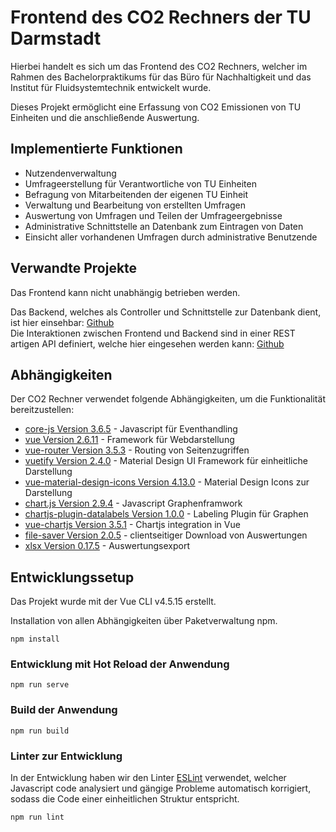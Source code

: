 # Frontend des CO2 Rechners der TU Darmstadt

Hierbei handelt es sich um das Frontend des CO2 Rechners, welcher im Rahmen des Bachelorpraktikums für das Büro für Nachhaltigkeit und das Institut für Fluidsystemtechnik entwickelt wurde.

Dieses Projekt ermöglicht eine Erfassung von CO2 Emissionen von TU Einheiten und die anschließende Auswertung.

## Implementierte Funktionen

- Nutzendenverwaltung
- Umfrageerstellung für Verantwortliche von TU Einheiten
- Befragung von Mitarbeitenden der eigenen TU Einheit
- Verwaltung und Bearbeitung von erstellten Umfragen
- Auswertung von Umfragen und Teilen der Umfrageergebnisse
- Administrative Schnittstelle an Datenbank zum Eintragen von Daten
- Einsicht aller vorhandenen Umfragen durch administrative Benutzende

## Verwandte Projekte

Das Frontend kann nicht unabhängig betrieben werden.

Das Backend, welches als Controller und Schnittstelle zur Datenbank dient, ist hier einsehbar: [Github](https://github.com/Anhilly/co2-rechner-TU-Darmstadt-backend)  
Die Interaktionen zwischen Frontend und Backend sind in einer REST artigen API definiert, welche hier eingesehen werden kann: [Github](https://github.com/Anhilly/CO2-Rechner-api)

## Abhängigkeiten

Der CO2 Rechner verwendet folgende Abhängigkeiten, um die Funktionalität bereitzustellen:

- [core-js Version 3.6.5](https://github.com/zloirock/core-js) - Javascript für Eventhandling
- [vue Version 2.6.11](https://v2.vuejs.org/) - Framework für Webdarstellung
- [vue-router Version 3.5.3](https://router.vuejs.org/) - Routing von Seitenzugriffen
- [vuetify Version 2.4.0](https://vuetifyjs.com/en/) - Material Design UI Framework für einheitliche Darstellung
- [vue-material-design-icons Version 4.13.0](https://github.com/robcresswell/vue-material-design-icons) - Material Design Icons zur Darstellung
- [chart.js Version 2.9.4](https://www.chartjs.org/) - Javascript Graphenframwork
- [chartjs-plugin-datalabels Version 1.0.0](https://chartjs-plugin-datalabels.netlify.app/) - Labeling Plugin für Graphen
- [vue-chartjs Version 3.5.1](https://vue-chartjs.org/) - Chartjs integration in Vue
- [file-saver Version 2.0.5](https://github.com/eligrey/FileSaver.js/) - clientseitiger Download von Auswertungen
- [xlsx Version 0.17.5](https://github.com/SheetJS/sheetjs) - Auswertungsexport


## Entwicklungssetup
Das Projekt wurde mit der Vue CLI v4.5.15 erstellt.

Installation von allen Abhängigkeiten über Paketverwaltung npm.

```
npm install
```

### Entwicklung mit Hot Reload der Anwendung
```
npm run serve
```

### Build der Anwendung
```
npm run build
```

### Linter zur Entwicklung

In der Entwicklung haben wir den Linter [ESLint](https://eslint.org/) verwendet, welcher Javascript code analysiert und gängige Probleme automatisch korrigiert, sodass die Code einer einheitlichen Struktur entspricht.

```
npm run lint
```
